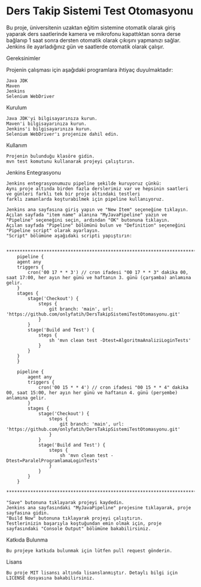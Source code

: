 # Ders Takip Sistemi Test Otomasyonu
Bu proje, üniversitenin uzaktan eğitim sistemine otomatik olarak giriş yaparak ders saatlerinde kamera ve mikrofonu kapattıktan sonra derse bağlanıp 1 saat sonra dersten otomatik olarak çıkışını yapmanızı sağlar. Jenkins ile ayarladığınız gün ve saatlerde otomatik olarak çalışır.

Gereksinimler

Projenin çalışması için aşağıdaki programlara ihtiyaç duyulmaktadır:

    Java JDK
    Maven
    Jenkins
    Selenium WebDriver

Kurulum

    Java JDK'yi bilgisayarınıza kurun.
    Maven'i bilgisayarınıza kurun.
    Jenkins'i bilgisayarınıza kurun.
    Selenium WebDriver'ı projenize dahil edin.

Kullanım

    Projenin bulunduğu klasöre gidin.
    mvn test komutunu kullanarak projeyi çalıştırın.

Jenkins Entegrasyonu

    Jenkins entegrasyonumuzu pipeline şekilde kuruyoruz çünkü:
    Aynı proje altında birden fazla derslerimiz var ve hepsinin saatleri ve günleri farklı tek bir proje altındaki testleri
    farklı zamanlarda koşturabilmek için pipeline kullanıyoruz.

    Jenkins ana sayfasına giriş yapın ve "New Item" seçeneğine tıklayın.
    Açılan sayfada "item name" alanına "MyJavaPipeline" yazın ve "Pipeline" seçeneğini seçin, ardından "OK" butonuna tıklayın.
    Açılan sayfada "Pipeline" bölümünü bulun ve "Definition" seçeneğini "Pipeline script" olarak ayarlayın.
    "Script" bölümüne aşağıdaki scripti yapıştırın:

        *************************************************************************************
        pipeline {
        agent any
        triggers {
            cron('00 17 * * 3') // cron ifadesi "00 17 * * 3" dakika 00, saat 17:00, her ayın her günü ve haftanın 3. günü (çarşamba) anlamına gelir.
        }
        stages {
            stage('Checkout') {
                steps {
                    git branch: 'main', url: 'https://github.com/onlyfatih/DersTakipSistemiTestOtomasyonu.git'
                }
            }
            stage('Build and Test') {
                steps {
                    sh 'mvn clean test -Dtest=AlgoritmaAnaliziLoginTests'
                }
            }
        }
        }

        pipeline {
            agent any
            triggers {
                cron('00 15 * * 4') // cron ifadesi "00 15 * * 4" dakika 00, saat 15:00, her ayın her günü ve haftanın 4. günü (perşembe) anlamına gelir.
            }
            stages {
                stage('Checkout') {
                    steps {
                        git branch: 'main', url: 'https://github.com/onlyfatih/DersTakipSistemiTestOtomasyonu.git'
                    }
                }
                stage('Build and Test') {
                    steps {
                        sh 'mvn clean test -Dtest=ParalelProgramlamaLoginTests'
                    }
                }
            }
        }
        *************************************************************************************
        
    "Save" butonuna tıklayarak projeyi kaydedin.
    Jenkins ana sayfasındaki "MyJavaPipeline" projesine tıklayarak, proje sayfasına gidin.
    "Build Now" butonuna tıklayarak projeyi çalıştırın.
    Testlerinizin başarıyla koştuğundan emin olmak için, proje sayfasındaki "Console Output" bölümüne bakabilirsiniz.

Katkıda Bulunma

    Bu projeye katkıda bulunmak için lütfen pull request gönderin.
Lisans

    Bu proje MIT lisansı altında lisanslanmıştır. Detaylı bilgi için LICENSE dosyasına bakabilirsiniz.
